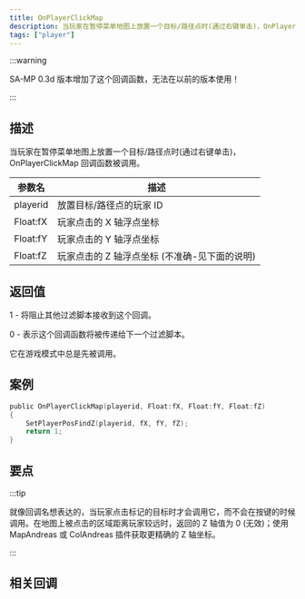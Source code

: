 ```yaml
---
title: OnPlayerClickMap
description: 当玩家在暂停菜单地图上放置一个目标/路径点时(通过右键单击)，OnPlayerClickMap回调函数被调用。
tags: ["player"]
---
```


:::warning

SA-MP 0.3d 版本增加了这个回调函数，无法在以前的版本使用！

:::

## 描述

当玩家在暂停菜单地图上放置一个目标/路径点时(通过右键单击)，OnPlayerClickMap 回调函数被调用。

| 参数名   | 描述                                          |
| -------- | --------------------------------------------- |
| playerid | 放置目标/路径点的玩家 ID                      |
| Float:fX | 玩家点击的 X 轴浮点坐标                       |
| Float:fY | 玩家点击的 Y 轴浮点坐标                       |
| Float:fZ | 玩家点击的 Z 轴浮点坐标 (不准确-见下面的说明) |

## 返回值

1 - 将阻止其他过滤脚本接收到这个回调。

0 - 表示这个回调函数将被传递给下一个过滤脚本。

它在游戏模式中总是先被调用。

## 案例

```c
public OnPlayerClickMap(playerid, Float:fX, Float:fY, Float:fZ)
{
    SetPlayerPosFindZ(playerid, fX, fY, fZ);
    return 1;
}
```

## 要点

:::tip

就像回调名想表达的，当玩家点击标记的目标时才会调用它，而不会在按键的时候调用。在地图上被点击的区域距离玩家较远时，返回的 Z 轴值为 0 (无效)；使用 MapAndreas 或 ColAndreas 插件获取更精确的 Z 轴坐标。

:::

## 相关回调
